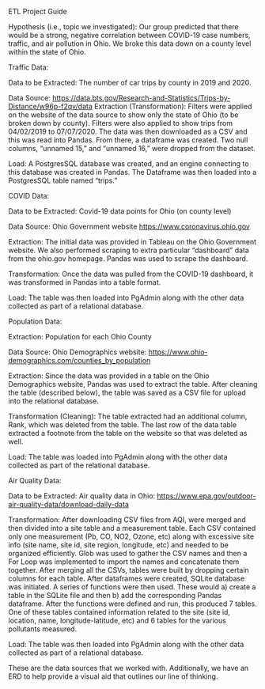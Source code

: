 ETL Project Guide

Hypothesis (i.e., topic we investigated): Our group predicted that there would be a strong, negative correlation between COVID-19 case numbers, traffic, and air pollution in Ohio. We broke this data down on a county level within the state of Ohio.

Traffic Data:

Data to be Extracted:  The number of car trips by county in 2019 and 2020.

Data Source: https://data.bts.gov/Research-and-Statistics/Trips-by-Distance/w96p-f2qv/data
Extraction (Transformation): Filters were applied on the website of the data source to show only the state of Ohio (to be broken down by county). Filters were also applied to show trips from 04/02/2019 to 07/07/2020. The data was then downloaded as a CSV and this was read into Pandas. From there, a dataframe was created. Two null columns, “unnamed 15,” and “unnamed 16,” were dropped from the dataset.

Load: A PostgresSQL database was created, and an engine connecting to this database was created in Pandas. The Dataframe was then loaded into a PostgresSQL table named “trips.”


COVID Data:

Data to be Extracted: Covid-19 data points for Ohio (on county level)

Data Source: Ohio Government website
https://www.coronavirus.ohio.gov

Extraction: The initial data was provided in Tableau on the Ohio Government website. We also performed scraping to extra particular “dashboard” data from the ohio.gov homepage. Pandas was used to scrape the dashboard.

Transformation: Once the data was pulled from the COVID-19 dashboard, it was transformed in Pandas into a table format.

Load: The table was then loaded into PgAdmin along with the other data collected as part of a relational database.

Population Data:

Extraction:  Population for each Ohio County

Data Source:  Ohio Demographics website:
https://www.ohio-demographics.com/counties_by_population

Extraction:  Since the data was provided in a table on the Ohio Demographics website, Pandas was used to extract the table.  After cleaning the table (described below), the table was saved as a CSV file for upload into the relational database.

Transformation (Cleaning):  The table extracted had an additional column, Rank, which was deleted from the table.  The last row of the data table extracted a footnote from the table on the website so that was deleted as well.

Load:  The table was loaded into PgAdmin along with the other data collected as part of the relational database.

Air Quality Data:

Data to be Extracted: Air quality data in Ohio:
https://www.epa.gov/outdoor-air-quality-data/download-daily-data

Transformation: After downloading CSV files from AQI, were merged and then divided into a site table and a measurement table. Each CSV contained only one measurement (Pb, CO, NO2, Ozone, etc) along with excessive site info (site name, site id, site region, longitude, etc) and needed to be organized efficiently. Glob was used to gather the CSV names and then a For Loop was implemented to import the names and concatenate them together. After merging all the CSVs, tables were built by dropping certain columns for each table. After dataframes were created, SQLite database was initiated. A series of functions were then used. These would a) create a table in the SQLite file and then b) add the corresponding Pandas dataframe. After the functions were defined and run, this produced 7 tables. One of these tables contained information related to the site (site id, location, name, longitude-latitude, etc) and 6 tables for the various pollutants measured.

Load: The table was then loaded into PgAdmin along with the other data collected as part of a relational database.


These are the data sources that we worked with. Additionally, we have an ERD to help provide a visual aid that outlines our line of thinking.

